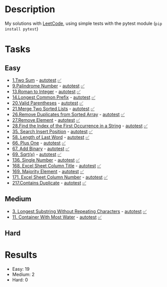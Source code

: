# Description
My solutions with [LeetCode](https://leetcode.com/problemset/all/), using simple tests with the pytest module (`pip install pytest`)

# Tasks

## Easy
- [1.Two Sum](https://leetcode.com/problems/two-sum/) - [autotest](https://github.com/0dmikrit/leetcode_solutions/blob/main/easy/easy_tests/test_two_sum.py) [✅](https://github.com/0dmikrit/leetcode_solutions/blob/main/easy/easy_solutions/two_sum.py)
- [9.Palindrome Number](https://leetcode.com/problems/palindrome-number/) - [autotest](https://github.com/0dmikrit/leetcode_solutions/blob/main/easy/easy_tests/test_palindrome_number.py)  [✅](https://github.com/0dmikrit/leetcode_solutions/blob/main/easy/easy_solutions/palindrome_number.py)
- [13.Roman to Integer](https://leetcode.com/problems/roman-to-integer/) - [autotest](https://github.com/0dmikrit/leetcode_solutions/blob/main/easy/easy_tests/test_roman_to_integer.py)  [✅](https://github.com/0dmikrit/leetcode_solutions/blob/main/easy/easy_solutions/roman_to_integer.py)
- [14.Longest Common Prefix](https://leetcode.com/problems/longest-common-prefix/) - [autotest](https://github.com/0dmikrit/leetcode_solutions/blob/main/easy/easy_tests/test_longest_common_prefix.py)  [✅](https://github.com/0dmikrit/leetcode_solutions/blob/main/easy/easy_solutions/longest_common_prefix.py)
- [20.Valid Parentheses](https://leetcode.com/problems/valid-parentheses/) - [autotest](https://github.com/0dmikrit/leetcode_solutions/blob/main/easy/easy_tests/test_valid_parentheses.py) [✅](https://github.com/0dmikrit/leetcode_solutions/blob/main/easy/easy_solutions/valid_parentheses.py) 
- [21.Merge Two Sorted Lists](https://leetcode.com/problems/merge-two-sorted-lists/) - [autotest](https://github.com/0dmikrit/leetcode_solutions/blob/main/easy/easy_tests/test_merge_two_sorted_list.py)  [✅](https://github.com/0dmikrit/leetcode_solutions/blob/main/easy/easy_solutions/merge_two_sorted_lists.py)
- [26.Remove Duplicates from Sorted Array](https://leetcode.com/problems/remove-duplicates-from-sorted-array) -  [autotest](https://github.com/0dmikrit/leetcode_solutions/blob/main/easy/easy_tests/test_remove_duplicates_from_sorted_array.py) [✅](https://github.com/0dmikrit/leetcode_solutions/blob/main/easy/easy_solutions/remove_duplicates_from_sorted_array.py)
- [27.Remove Element](https://leetcode.com/problems/remove-element/) - [autotest](https://github.com/0dmikrit/leetcode_solutions/blob/main/easy/easy_tests/test_remove_element.py)  [✅](https://github.com/0dmikrit/leetcode_solutions/blob/main/easy/easy_solutions/remove_element.py)
- [28.Find the Index of the First Occurrence in a String](https://leetcode.com/problems/find-the-index-of-the-first-occurrence-in-a-string/) - [autotest](https://github.com/0dmikrit/leetcode_solutions/blob/main/easy/easy_tests/test_find_the_index_of_the_first_occurrence_in_a_string.py) [✅](https://github.com/0dmikrit/leetcode_solutions/blob/main/easy/easy_solutions/find_the_index_of_the_first_occurrence_in_a_string.py) 
- [35. Search Insert Position](https://leetcode.com/problems/search-insert-position/) - [autotest](https://github.com/0dmikrit/leetcode_solutions/blob/main/easy/easy_tests/test_search_insert_position.py) [✅](https://github.com/0dmikrit/leetcode_solutions/blob/main/easy/easy_solutions/search_insert_position.py) 
- [58. Length of Last Word](https://leetcode.com/problems/length-of-last-word/) - [autotest](https://github.com/0dmikrit/leetcode_solutions/blob/main/easy/easy_tests/test_length_of_last_word.py) [✅](https://github.com/0dmikrit/leetcode_solutions/blob/main/easy/easy_solutions/length_of_last_word.py) 
- [66. Plus One](https://leetcode.com/problems/plus-one/) - [autotest](https://github.com/0dmikrit/leetcode_solutions/blob/main/easy/easy_tests/test_plus_one.py)  [✅](https://github.com/0dmikrit/leetcode_solutions/blob/main/easy/easy_solutions/plus_one.py) 
- [67. Add Binary](https://leetcode.com/problems/add-binary/) - [autotest](https://github.com/0dmikrit/leetcode_solutions/blob/main/easy/easy_tests/test_add_binary.py) [✅](https://github.com/0dmikrit/leetcode_solutions/blob/main/easy/easy_solutions/add_binary.py) 
- [69. Sqrt(x)](https://leetcode.com/problems/sqrtx/) - [autotest](https://github.com/0dmikrit/leetcode_solutions/blob/main/easy/easy_tests/test_sqrt.py)  [✅](https://github.com/0dmikrit/leetcode_solutions/blob/main/easy/easy_solutions/sqrt.py) 
- [136. Single Number](https://leetcode.com/problems/single-number/) - [autotest](https://github.com/0dmikrit/leetcode_solutions/blob/main/easy/easy_tests/test_single_number.py)  [✅](https://github.com/0dmikrit/leetcode_solutions/blob/main/easy/easy_solutions/single_number.py)
- [168. Excel Sheet Column Title](https://leetcode.com/problems/excel-sheet-column-title/) - [autotest](https://github.com/0dmikrit/leetcode_solutions/blob/main/easy/easy_tests/test_excel_sheet_column_title.py)  [✅](https://github.com/0dmikrit/leetcode_solutions/blob/main/easy/easy_solutions/excel_sheet_column_title.py)
- [169. Majority Element](https://leetcode.com/problems/majority-element/) - [autotest](https://github.com/0dmikrit/leetcode_solutions/blob/main/easy/easy_tests/test_majority_element.py)  [✅](https://github.com/0dmikrit/leetcode_solutions/blob/main/easy/easy_solutions/majority_element.py)
- [171. Excel Sheet Column Number](https://leetcode.com/problems/excel-sheet-column-number/) - [autotest](https://github.com/0dmikrit/leetcode_solutions/blob/main/easy/easy_tests/test_excel_sheet_column_number.py)  [✅](https://github.com/0dmikrit/leetcode_solutions/blob/main/easy/easy_solutions/excel_sheet_column_number.py)
- [217.Contains Duplicate](https://leetcode.com/problems/contains-duplicate/) - [autotest](https://github.com/0dmikrit/leetcode_solutions/blob/main/easy/easy_tests/test_contains_duplicate.py)  [✅](https://github.com/0dmikrit/leetcode_solutions/blob/main/easy/easy_solutions/contains_duplicate.py)

## Medium
- [3. Longest Substring Without Repeating Characters](https://leetcode.com/problems/longest-substring-without-repeating-characters/) - [autotest](https://github.com/0dmikrit/leetcode_solutions/blob/main/medium/medium_tests/test_longest_substring_without_repeating_characters.py)  [✅](https://github.com/0dmikrit/leetcode_solutions/blob/main/medium/medium_solutions/longest_substring_without_repeating_characters.py)
- [11. Container With Most Water](https://leetcode.com/problems/container-with-most-water/) - [autotest](https://github.com/0dmikrit/leetcode_solutions/blob/main/medium/medium_tests/test_container_with_most_water.py) [✅](https://github.com/0dmikrit/leetcode_solutions/blob/main/medium/medium_solutions/container_with_most_water.py)
## Hard

# Results
- Easy: 19
- Medium: 2
- Hard: 0



